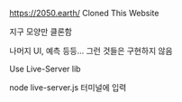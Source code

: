 https://2050.earth/ Cloned This Website

지구 모양만 클론함

나머지 UI, 예측 등등... 그런 것들은 구현하지 않음

Use Live-Server lib

node live-server.js 터미널에 입력
